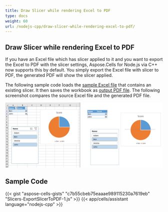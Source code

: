 ```yaml
---
title: Draw Slicer while rendering Excel to PDF
type: docs
weight: 60
url: /nodejs-cpp/draw-slicer-while-rendering-excel-to-pdf/
---
```


## **Draw Slicer while rendering Excel to PDF**
If you have an Excel file which has slicer applied to it and you want to export the Excel to PDF with the slicer settings, Aspose.Cells for Node.js via C++ now supports this by default. You simply export the Excel file with slicer to PDF, the generated PDF will show the slicer applied.

The following sample code loads the [sample Excel file](94044165.xlsx) that contains an existing slicer. It then saves the workbook as [output PDF file](94044166.pdf). The following screenshot compares the source Excel file and the generated PDF file.

![todo:image_alt_text](draw-slicer-while-rendering-excel-to-pdf_1.jpg)

## **Sample Code**
{{< gist "aspose-cells-gists" "c7b55cbeb75eaaae989115230a7619eb" "Slicers-ExportSlicerToPDF-1.js" >}}
{{< app/cells/assistant language="nodejs-cpp" >}}